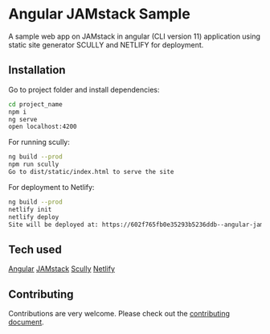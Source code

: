 # Angular JAMstack Sample

A sample web app on JAMstack in angular (CLI version 11) application using static site generator SCULLY and NETLIFY for deployment.

## Installation

Go to project folder and install dependencies:

```sh
cd project_name
npm i
ng serve
open localhost:4200
```

For running scully:

```sh
ng build --prod
npm run scully
Go to dist/static/index.html to serve the site
```

For deployment to Netlify:

```sh
ng build --prod
netlify init
netlify deploy
Site will be deployed at: https://602f765fb0e35293b5236ddb--angular-jamstack-scully.netlify.app/home
```

## Tech used

[Angular](https://angular.io)
[JAMstack](https://jamstack.org/)
[Scully](https://scully.io/)
[Netlify](https://www.netlify.com/)

## Contributing

Contributions are very welcome. Please check out the [contributing document](CONTRIBUTING.md).
